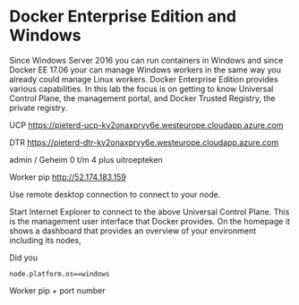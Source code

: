 # Docker Enterprise Edition and Windows

Since Windows Server 2016 you can run containers in Windows and since Docker EE 17.06 your can manage Windows workers in the same way you already could manage Linux workers. Docker Enterprise Edition provides various capabilities. In this lab the focus is on getting to know Universal Control Plane, the management portal, and Docker Trusted Registry, the private registry.    

UCP https://pieterd-ucp-kv2onaxprvy6e.westeurope.cloudapp.azure.com

DTR https://pieterd-dtr-kv2onaxprvy6e.westeurope.cloudapp.azure.com

admin / Geheim 0 t/m 4 plus uitroepteken

Worker pip http://52.174.183.159

Use remote desktop connection to connect to your node.

Start Internet Explorer to connect to the above Universal Control Plane. This is the management user interface that Docker provides. On the homepage it shows a dashboard that provides an overview of your environment including its nodes, 

Did you 

```
node.platform.os==windows
```

Worker pip + port number
